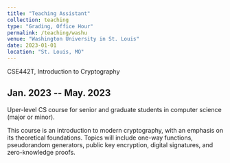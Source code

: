 ```yaml
---
title: "Teaching Assistant"
collection: teaching
type: "Grading, Office Hour"
permalink: /teaching/washu
venue: "Washington University in St. Louis"
date: 2023-01-01
location: "St. Louis, MO"
---
```


CSE442T, Introduction to Cryptography


Jan. 2023 -- May. 2023
---
Uper-level CS course for senior and graduate students in computer science (major or minor).

This course is an introduction to modern cryptography, with an emphasis on its theoretical foundations. Topics will include one-way functions, pseudorandom generators, public key encryption, digital signatures, and zero-knowledge proofs.
